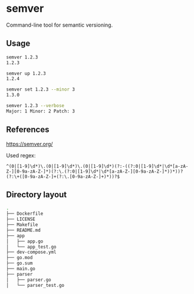 # semver

Command-line tool for semantic versioning.

## Usage
```bash
semver 1.2.3
1.2.3

semver up 1.2.3
1.2.4

semver set 1.2.3 --minor 3
1.3.0

semver 1.2.3 --verbose
Major: 1 Minor: 2 Patch: 3
```

## References

https://semver.org/

Used regex:

```
^(0|[1-9]\d*)\.(0|[1-9]\d*)\.(0|[1-9]\d*)(?:-((?:0|[1-9]\d*|\d*[a-zA-Z-][0-9a-zA-Z-]*)(?:\.(?:0|[1-9]\d*|\d*[a-zA-Z-][0-9a-zA-Z-]*))*))?(?:\+([0-9a-zA-Z-]+(?:\.[0-9a-zA-Z-]+)*))?$
```

## Directory layout

```bash
.
├── Dockerfile
├── LICENSE
├── Makefile
├── README.md
├── app
│   ├── app.go
│   └── app_test.go
├── dev-compose.yml
├── go.mod
├── go.sum
├── main.go
├── parser
│   ├── parser.go
│   └── parser_test.go

```
